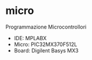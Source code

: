 # micro
Programmazione Microcontrollori

* IDE: MPLABX
* Micro: PIC32MX370F512L
* Board: Digilent Basys MX3
